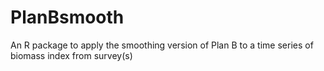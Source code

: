 # PlanBsmooth
An R package to apply the smoothing version of Plan B to a time series of biomass index from survey(s) 
